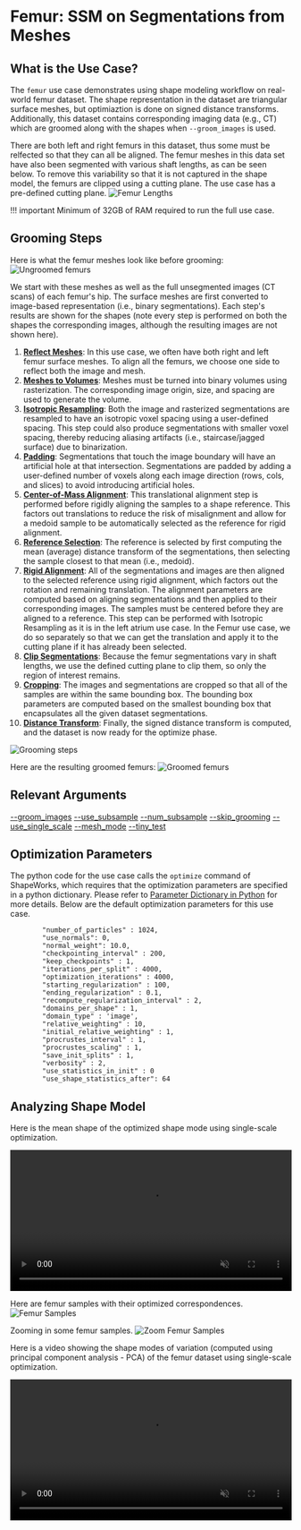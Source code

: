 # Femur: SSM on Segmentations from Meshes

## What is the Use Case?

The `femur` use case demonstrates using shape modeling workflow on real-world femur dataset. The shape representation in the dataset are triangular surface meshes, but optimiaztion is done on signed distance transforms. Additionally, this dataset contains corresponding imaging data (e.g., CT) which are groomed along with the shapes when `--groom_images` is used.

There are both left and right femurs in this dataset, thus some must be relfected so that they can all be aligned. The femur meshes in this data set have also been segmented with various shaft lengths, as can be seen below. To remove this variability so that it is not captured in the shape model, the femurs are clipped using a cutting plane. The use case has a pre-defined cutting plane.
![Femur Lengths](../../img/use-cases/femurLengths.png)

!!! important 
    Minimum of 32GB of RAM required to run the full use case.

## Grooming Steps

Here is what the femur meshes look like before grooming:
![Ungroomed femurs](../../img/use-cases/femur_ungroomed.png)

We start with these meshes as well as the full unsegmented images (CT scans) of each femur's hip. The surface meshes are first converted to image-based representation (i.e., binary segmentations). Each step's results are shown for the shapes (note every step is performed on both the shapes the corresponding images, although the resulting images are not shown here). 

1. [**Reflect Meshes**](../../workflow/groom.md#reflect-meshes): In this use case, we often have both right and left femur surface meshes. To align all the femurs, we choose one side to reflect both the image and mesh.
2. [**Meshes to Volumes**](../../workflow/groom.md#meshes-to-volumes): Meshes must be turned into binary volumes using rasterization. The corresponding image origin, size, and spacing are used to generate the volume. 
3. [**Isotropic Resampling**](../../workflow/groom.md#resampling-images-and-segmentations): Both the image and rasterized segmentations are resampled to have an isotropic voxel spacing using a user-defined spacing. This step could also produce segmentations with smaller voxel spacing, thereby reducing aliasing artifacts (i.e., staircase/jagged surface) due to binarization. 
4. [**Padding**](../../workflow/groom.md#cropping-and-padding-segmentations): Segmentations that touch the image boundary will have an artificial hole at that intersection. Segmentations are padded by adding a user-defined number of voxels along each image direction (rows, cols, and slices) to avoid introducing artificial holes.
5. [**Center-of-Mass Alignment**](../../workflow/groom.md#aligning-segmentations): This translational alignment step is performed before rigidly aligning the samples to a shape reference. This factors out translations to reduce the risk of misalignment and allow for a medoid sample to be automatically selected as the reference for rigid alignment. 
6. [**Reference Selection**](../../workflow/groom.md#aligning-segmentations): The reference is selected by first computing the mean (average) distance transform of the segmentations, then selecting the sample closest to that mean (i.e., medoid).
7. [**Rigid Alignment**](../../workflow/groom.md#aligning-segmentations): All of the segmentations and images are then aligned to the selected reference using rigid alignment, which factors out the rotation and remaining translation. The alignment parameters are computed based on aligning segmentations and then applied to their corresponding images. The samples must be centered before they are aligned to a reference. This step can be performed with Isotropic Resampling as it is in the left atrium use case. In the Femur use case, we do so separately so that we can get the translation and apply it to the cutting plane if it has already been selected.
8. [**Clip Segmentations**](../../workflow/groom.md#clip-segmentations): Because the femur segmentations vary in shaft lengths, we use the defined cutting plane to clip them, so only the region of interest remains.
9. [**Cropping**](../../workflow/groom.md#cropping-and-padding-segmentations): The images and segmentations are cropped so that all of the samples are within the same bounding box. The bounding box parameters are computed based on the smallest bounding box that encapsulates all the given dataset segmentations.
10. [**Distance Transform**](../../workflow/groom.md#converting-segmentations-to-smooth-signed-distance-transforms): Finally, the signed distance transform is computed, and the dataset is now ready for the optimize phase.

![Grooming steps](../../img/use-cases/FemurGroomPipeline.PNG)

Here are the resulting groomed femurs:
![Groomed femurs](../../img/use-cases/femur_groomed.png)

## Relevant Arguments
[--groom_images](../use-cases.md#-groom_images)
[--use_subsample](../use-cases.md#-use_subsample)
[--num_subsample](../use-cases.md#-use_subsample)
[--skip_grooming](../use-cases.md#-skip_grooming)
[--use_single_scale](../use-cases.md#-use_single_scale)
[--mesh_mode](../use-cases.md#-mesh_mode)
[--tiny_test](../use-cases.md#-tiny_test)

## Optimization Parameters
The python code for the use case calls the `optimize` command of ShapeWorks, which requires that the optimization parameters are specified in a python dictionary. Please refer to [Parameter Dictionary in Python](../../workflow/optimize.md#parameter-dictionary-in-python) for more details. 
Below are the default optimization parameters for this use case.

```
        "number_of_particles" : 1024,
        "use_normals": 0,
        "normal_weight": 10.0,
        "checkpointing_interval" : 200,
        "keep_checkpoints" : 1,
        "iterations_per_split" : 4000,
        "optimization_iterations" : 4000,
        "starting_regularization" : 100,
        "ending_regularization" : 0.1,
        "recompute_regularization_interval" : 2,
        "domains_per_shape" : 1,
        "domain_type" : 'image',
        "relative_weighting" : 10,
        "initial_relative_weighting" : 1,
        "procrustes_interval" : 1,
        "procrustes_scaling" : 1,
        "save_init_splits" : 1,
        "verbosity" : 2,
        "use_statistics_in_init" : 0
        "use_shape_statistics_after": 64 
```

## Analyzing Shape Model
Here is the mean shape of the optimized shape mode using single-scale optimization.

<p><video src="https://sci.utah.edu/~shapeworks/doc-resources/mp4s/femur_mean.mp4" autoplay muted loop controls style="width:100%"></p>

Here are femur samples with their optimized correspondences.
![Femur Samples](../../img/use-cases/femur_samples.png)

Zooming in some femur samples.
![Zoom Femur Samples](../../img/use-cases/femur_samples_zoom.png)

Here is a video showing the shape modes of variation (computed using principal component analysis - PCA) of the femur dataset using single-scale optimization.

<p><video src="https://sci.utah.edu/~shapeworks/doc-resources/mp4s/femur_pca.mp4" autoplay muted loop controls style="width:100%"></p>
